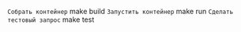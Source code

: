 ```Собрать контейнер```
make build
```Запустить контейнер```
make run
```Сделать тестовый запрос```
make test